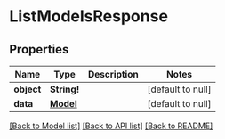 # ListModelsResponse

## Properties
Name | Type | Description | Notes
------------ | ------------- | ------------- | -------------
**object** | **String!** |  | [default to null]
**data** | [**Model**](Model.md) |  | [default to null]

[[Back to Model list]](../README.md#documentation-for-models) [[Back to API list]](../README.md#documentation-for-api-endpoints) [[Back to README]](../README.md)


